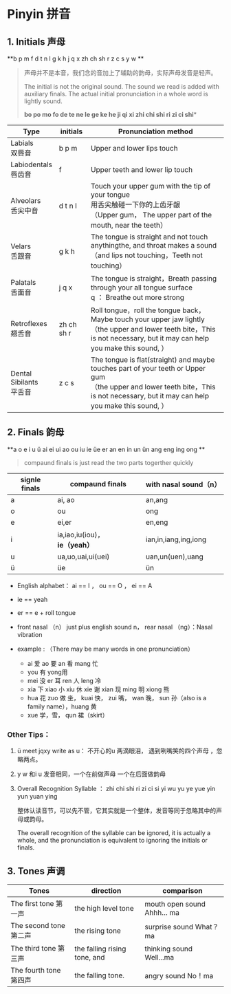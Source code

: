 # Pinyin  拼音



## 1. Initials 声母

**b p m f d t n l g k h j q x zh ch sh r z c s y w **

>  声母并不是本音，我们念的音加上了辅助的韵母，实际声母发音是轻声。
>
> The initial is not the original sound. The sound we read is added with auxiliary finals. The actual initial pronunciation in a whole word is lightly sound.
>
> **bo po mo fo de te ne le ge ke he ji qi xi zhi chi shi ri zi ci shi***



| Type                    | initials | Pronunciation method |
| ----------------------- | -------- | -------------------- |
| Labials <br/>双唇音      |  b p m   | Upper and lower lips touch |
| Labiodentals <br/>唇齿音 |     f    | Upper teeth and lower lip touch |
| Alveolars<br/>舌尖中音 | d t n l  | Touch your upper gum with the tip of your tongue<br/>用舌尖触碰一下你的上齿牙龈<br/>（Upper gum， The upper part of the mouth,  near the teeth） |
|Velars<br/>舌跟音 | g k h  |The tongue is straight and  not touch anythingthe, and  throat makes a sound<br/>（and lips not touching，Teeth  not touching）<br/> |
|Palatals<br/>舌面音 | j q x |The tongue is straight，Breath passing through your all tongue surface <br/>q ： Breathe out more strong |
|Retroflexes<br/>翘舌音  |zh ch sh r  | Roll tongue，roll the tongue back， Maybe touch your upper jaw lightly <br/>（the upper and lower teeth bite，This is not necessary, but it may can help you make this sound,  ） |
|Dental<br/>Sibilants<br/>平舌音 |  z c s  |The tongue is flat(straight) and maybe touches part of your teeth or Upper gum <br/>（the upper and lower teeth bite，This is not necessary, but it may can help you make this sound,  ）  |



## 2. Finals 韵母

**a o e i u ü ai ei ui ao ou iu ie üe er an en in un ün ang eng ing ong **

>  compaund finals  is just read the two parts  togerther quickly

| signle finals | compaund finals   | with nasal sound（n）  |
| ------------- | ----------------- | -------------------- |
| a             | ai, ao            | an,ang               |
| o             | ou                | ong                  |
| e             | ei,er             | en,eng               |
| i             | ia,iao,iu(iou)，**ie（yeah）** | ian,in,iang,ing,iong |
| u             | ua,uo,uai,ui(uei) | uan,un(uen),uang     |
| ü                                | üe | ün|

- English alphabet： ai == I ， ou == O ， ei == A

- ie == yeah
- er == e + roll tongue
- front nasal （n） just plus english sound n，  rear nasal （ng）：Nasal vibration
- example :   （There may be many words in one pronunciation）
  - ai 爱   ao 要    an 看   mang 忙     
  - you 有   yong用  
  - mei 没   er 耳   ren 人   leng 冷
  - xia 下   xiao 小  xiu 休  xie 谢     xian 现   ming 明   xiong 熊
  - hua 花   zuo 做 坐，  kuai 快， zui 嘴，  wan 晚， sun 孙（also is a family name），huang 黄
  - xue 学，雪，  qun 裙（skirt） 

### Other Tips：

1. ü meet jqxy write as u：  不开心的u 两滴眼泪， 遇到咧嘴笑的四个声母 ，忽略两点。

2. y w 和i u 发音相同，一个在前做声母  一个在后面做韵母

3. Overall Recognition Syllable ： zhi chi shi ri zi ci si yi wu yu ye yue yin yun yuan ying

   整体认读音节，可以先不管，它其实就是一个整体，发音等同于忽略其中的声母或韵母。

   The overall recognition of the syllable can be ignored, it is actually a whole, and the pronunciation is equivalent to ignoring the initials or finals.
   
   

## 3. Tones 声调

|Tones |  direction | comparison |
| ------------- | ----------------- | -------------------- |
|The first tone       第一声|the high level tone|mouth open sound Ahhh… ma |
|The second tone 第二声 | the rising tone|surprise sound What？ma|
|The third tone     第三声 |the falling rising tone, and| thinking sound Well...ma |
|The fourth tone   第四声 | the falling tone.|angry sound No！ma|



